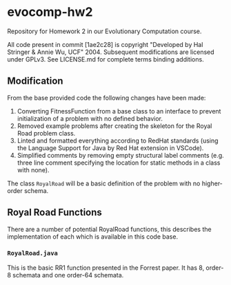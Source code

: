 # evocomp-hw2
Repository for Homework 2 in our Evolutionary Computation course.

All code present in commit [1ae2c28] is copyright "Developed by Hal Stringer & Annie Wu, UCF" 2004. Subsequent modifications are licensed under GPLv3. See LICENSE.md for complete terms binding additions.

## Modification

From the base provided code the following changes have been made:

1. Converting FitnessFunction from a base class to an interface to prevent initialization of a problem with no defined behavior.
2. Removed example problems after creating the skeleton for the Royal Road problem class.
3. Linted and formatted everything according to RedHat standards (using the Language Support for Java by Red Hat extension in VSCode).
4. Simplified comments by removing empty structural label comments (e.g. three line comment specifying the location for static methods in a class with none).

The class `RoyalRoad` will be a basic definition of the problem with no higher-order schema.

## Royal Road Functions

There are a number of potential RoyalRoad functions, this describes the implementation of each which is available in this code base.

### `RoyalRoad.java`

This is the basic RR1 function presented in the Forrest paper. It has 8, order-8 schemata and one order-64 schemata.
